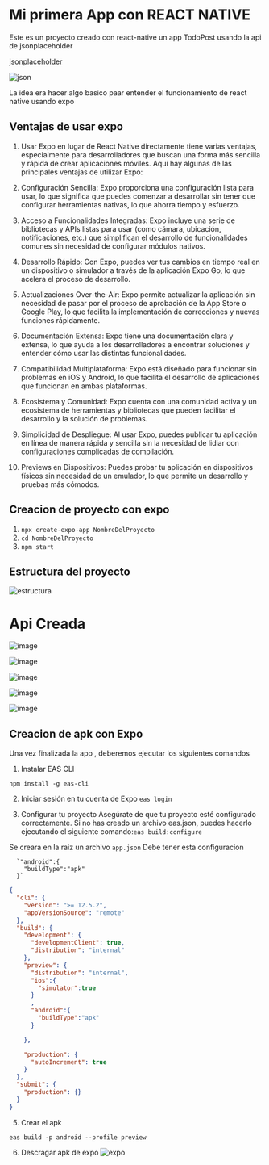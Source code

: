 # Mi primera App con REACT NATIVE

Este es un proyecto creado con react-native un app TodoPost usando la api de jsonplaceholder 

[jsonplaceholder](https://jsonplaceholder.typicode.com/)

![json](/miPrimeraApp/img/crud%20de%20l%20api.png)

La idea era hacer algo basico paar entender el funcionamiento de react native usando expo 

## Ventajas de usar expo

1. Usar Expo en lugar de React Native directamente tiene varias ventajas, especialmente para desarrolladores que buscan una forma más sencilla y rápida de crear aplicaciones móviles. Aquí hay algunas de las principales ventajas de utilizar Expo:

2. Configuración Sencilla: Expo proporciona una configuración lista para usar, lo que significa que puedes comenzar a desarrollar sin tener que configurar herramientas nativas, lo que ahorra tiempo y esfuerzo.

3. Acceso a Funcionalidades Integradas: Expo incluye una serie de bibliotecas y APIs listas para usar (como cámara, ubicación, notificaciones, etc.) que simplifican el desarrollo de funcionalidades comunes sin necesidad de configurar módulos nativos.

4. Desarrollo Rápido: Con Expo, puedes ver tus cambios en tiempo real en un dispositivo o simulador a través de la aplicación Expo Go, lo que acelera el proceso de desarrollo.

5. Actualizaciones Over-the-Air: Expo permite actualizar la aplicación sin necesidad de pasar por el proceso de aprobación de la App Store o Google Play, lo que facilita la implementación de correcciones y nuevas funciones rápidamente.

6. Documentación Extensa: Expo tiene una documentación clara y extensa, lo que ayuda a los desarrolladores a encontrar soluciones y entender cómo usar las distintas funcionalidades.

7. Compatibilidad Multiplataforma: Expo está diseñado para funcionar sin problemas en iOS y Android, lo que facilita el desarrollo de aplicaciones que funcionan en ambas plataformas.

8. Ecosistema y Comunidad: Expo cuenta con una comunidad activa y un ecosistema de herramientas y bibliotecas que pueden facilitar el desarrollo y la solución de problemas.

9. Simplicidad de Despliegue: Al usar Expo, puedes publicar tu aplicación en línea de manera rápida y sencilla sin la necesidad de lidiar con configuraciones complicadas de compilación.

10. Previews en Dispositivos: Puedes probar tu aplicación en dispositivos físicos sin necesidad de un emulador, lo que permite un desarrollo y pruebas más cómodos.


 ## Creacion de proyecto con expo

1. `npx create-expo-app NombreDelProyecto` 
2. `cd NombreDelProyecto`
3. `npm start`



## Estructura del proyecto

![estructura](/miPrimeraApp/img/mira%20la%20estructura.png)


# Api Creada 

![image](/miPrimeraApp/img/WhatsApp%20Image%202024-10-16%20at%201.16.14%20AM.jpeg)

![image](/miPrimeraApp//img/WhatsApp%20Image%202024-10-16%20at%201.16.13%20AM%20(1).jpeg)

![image](./img/WhatsApp%20Image%202024-10-16%20at%201.16.12%20AM.jpeg)

![image](./img/WhatsApp%20Image%202024-10-16%20at%201.16.13%20AM%20(2).jpeg)

![image](/miPrimeraApp/img/WhatsApp%20Image%202024-10-16%20at%201.16.12%20AM%20(1).jpeg)



## Creacion de apk con Expo

Una vez finalizada la app , deberemos ejecutar los siguientes comandos

1. Instalar EAS CLI

`npm install -g eas-cli`


2. Iniciar sesión en tu cuenta de Expo
`eas login`

3. Configurar tu proyecto
Asegúrate de que tu proyecto esté configurado correctamente. Si no has creado un archivo eas.json, puedes hacerlo ejecutando el siguiente comando:`eas build:configure`

Se creara en la raiz un archivo `app.json`
 Debe tener esta configuracion 

 
      `"android":{
        "buildType":"apk"
      }`


```json
{
  "cli": {
    "version": ">= 12.5.2",
    "appVersionSource": "remote"
  },
  "build": {
    "development": {
      "developmentClient": true,
      "distribution": "internal"
    },
    "preview": {
      "distribution": "internal",
      "ios":{
        "simulator":true
      }
      ,
      "android":{
        "buildType":"apk"
      }

    },

    "production": {
      "autoIncrement": true
    }
  },
  "submit": {
    "production": {}
  }
}


```

5. Crear el apk

`eas build -p android --profile preview`

6. Descragar apk de expo
![expo](/miPrimeraApp/img/vamoo.png)